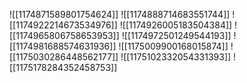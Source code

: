 ![[1174871589801754624]]
![[1174888714683551744]]
![[1174922214673534976]]
![[1174926005183504384]]
![[1174965806758653953]]
![[1174972501249544193]]
![[1174981688574631936]]
![[1175009900168015874]]
![[1175030286448562177]]
![[1175102332054331393]]
![[1175178284352458753]]
